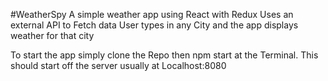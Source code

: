 #WeatherSpy
 A simple weather app using React with Redux 
 Uses an external API to Fetch data 
 User types in any City and the app displays weather for that city
 
 To start the app simply clone the Repo then npm start at the Terminal.
 This should start off the server usually at Localhost:8080
